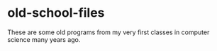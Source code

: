 # old-school-files
These are some old programs from my very first classes in computer science many years ago.
